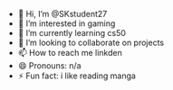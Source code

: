 - 👋 Hi, I’m @SKstudent27
- 👀 I’m interested in gaming
- 🌱 I’m currently learning cs50
- 💞️ I’m looking to collaborate on projects
- 📫 How to reach me linkden
- 😄 Pronouns: n/a
- ⚡ Fun fact: i like reading manga 

<!---
SKstudent27/SKstudent27 is a ✨ special ✨ repository because its `README.md` (this file) appears on your GitHub profile.
You can click the Preview link to take a look at your changes.
--->
